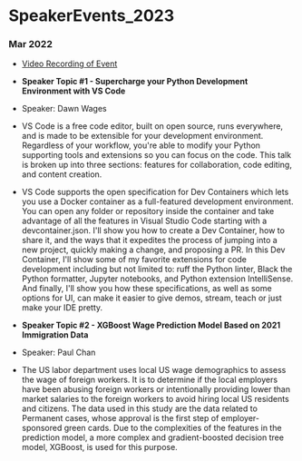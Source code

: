 # SpeakerEvents_2023

### Mar 2022
  * [Video Recording of Event](https://www.youtube.com/watch?v=MYKYksteNMM&t=6493s)
  * **Speaker Topic #1 - Supercharge your Python Development Environment with VS Code**
  * Speaker: Dawn Wages
  * VS Code is a free code editor, built on open source, runs everywhere, and is made to be extensible for your development environment. Regardless of your workflow, you're able to modify your Python supporting tools and extensions so you can focus on the code. This talk is broken up into three sections: features for collaboration, code editing, and content creation.
  * VS Code supports the open specification for Dev Containers which lets you use a Docker container as a full-featured development environment. You can open any folder or repository inside the container and take advantage of all the features in Visual Studio Code starting with a devcontainer.json. I'll show you how to create a Dev Container, how to share it, and the ways that it expedites the process of jumping into a new project, quickly making a change, and proposing a PR. In this Dev Container, I'll show some of my favorite extensions for code development including but not limited to: ruff the Python linter, Black the Python formatter, Jupyter notebooks, and Python extension IntelliSense. And finally, I'll show you how these specifications, as well as some options for UI, can make it easier to give demos, stream, teach or just make your IDE pretty.

  * **Speaker Topic #2 - XGBoost Wage Prediction Model Based on 2021 Immigration Data**
  * Speaker: Paul Chan
  * The US labor department uses local US wage demographics to assess the wage of foreign workers. It is to determine if the local employers have been abusing foreign workers or intentionally providing lower than market salaries to the foreign workers to avoid hiring local US residents and citizens. The data used in this study are the data related to Permanent cases, whose approval is the first step of employer-sponsored green cards. Due to the complexities of the features in the prediction model, a more complex and gradient-boosted decision tree model, XGBoost, is used for this purpose.
